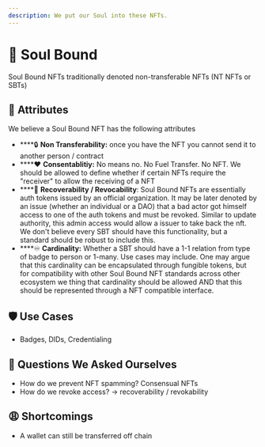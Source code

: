 ```yaml
---
description: We put our Soul into these NFTs.
---
```


# 🔐 Soul Bound

Soul Bound NFTs traditionally denoted non-transferable NFTs (NT NFTs or SBTs)

## 🎀 Attributes

We believe a Soul Bound NFT has the following attributes

* ****:lock: **Non Transferability:** once you have the NFT you cannot send it to another person / contract
* ****:heart: **Consentablitiy:** No means no. No Fuel Transfer. No NFT. We should be allowed to define whether if certain NFTs require the "receiver" to allow the receiving of a NFT
* ****:hospital: **Recoverability / Revocability**: Soul Bound NFTs are essentially auth tokens issued by an official organization. It may be later denoted by an issue (whether an individual or a DAO) that a bad actor got himself access to one of the auth tokens and must be revoked. Similar to update authority, this admin access would allow a issuer to take back the nft. We don't believe every SBT should have this functionality, but a standard should be robust to include this. &#x20;
* ****:infinity: **Cardinality:** Whether a SBT should have a 1-1 relation from type of badge to person or 1-many. Use cases may include. One may argue that this cardinality can be encapsulated through fungible tokens, but for compatibility with other Soul Bound NFT standards across other ecosystem we thing that cardinality should be allowed AND that this should be represented through a NFT compatible interface.

## 🛡️ Use Cases

* Badges, DIDs, Credentialing

## 🤔 Questions We Asked Ourselves

* How do we prevent NFT spamming? Consensual NFTs
* How do we revoke access? -> recoverability / revokability

## 😩 Shortcomings

* A wallet can still be transferred off chain
